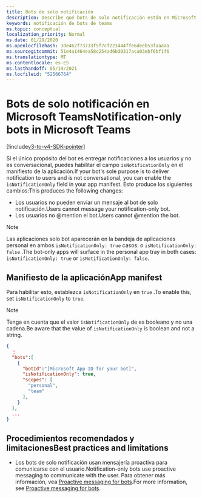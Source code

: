 ```yaml
---
title: Bots de solo notificación
description: Describe qué bots de solo notificación están en Microsoft Teams
keywords: notificación de bots de teams
ms.topic: conceptual
localization_priority: Normal
ms.date: 01/29/2020
ms.openlocfilehash: 3de462f73733f5f7cf223444ffe6deeb53faaaaa
ms.sourcegitcommit: 51e4a1464ea58c254ad6bd0317aca03ebf6bf1f6
ms.translationtype: MT
ms.contentlocale: es-ES
ms.lasthandoff: 05/19/2021
ms.locfileid: "52566764"
---
```

# <a name="notification-only-bots-in-microsoft-teams"></a><span data-ttu-id="da505-104">Bots de solo notificación en Microsoft Teams</span><span class="sxs-lookup"><span data-stu-id="da505-104">Notification-only bots in Microsoft Teams</span></span>

[!include[v3-to-v4-SDK-pointer](~/includes/v3-to-v4-pointer-bots.md)]

<span data-ttu-id="da505-105">Si el único propósito del bot es entregar notificaciones a los usuarios y no es conversacional, puedes habilitar el campo `isNotificationOnly` en el manifiesto de la aplicación.</span><span class="sxs-lookup"><span data-stu-id="da505-105">If your bot's sole purpose is to deliver notification to users and is not conversational, you can enable the `isNotificationOnly` field in your app manifest.</span></span> <span data-ttu-id="da505-106">Esto produce los siguientes cambios:</span><span class="sxs-lookup"><span data-stu-id="da505-106">This produces the following changes:</span></span>

* <span data-ttu-id="da505-107">Los usuarios no pueden enviar un mensaje al bot de solo notificación.</span><span class="sxs-lookup"><span data-stu-id="da505-107">Users cannot message your notification-only bot.</span></span>
* <span data-ttu-id="da505-108">Los usuarios no @mention el bot.</span><span class="sxs-lookup"><span data-stu-id="da505-108">Users cannot @mention the bot.</span></span>

> [!NOTE]
> <span data-ttu-id="da505-109">Las aplicaciones solo bot aparecerán en la bandeja de aplicaciones personal en ambos `isNotificationOnly: true` casos: o `isNotificationOnly: false` .</span><span class="sxs-lookup"><span data-stu-id="da505-109">The bot-only apps will surface in the personal app tray in both cases: `isNotificationOnly: true` or `isNotificationOnly: false`.</span></span>

## <a name="app-manifest"></a><span data-ttu-id="da505-110">Manifiesto de la aplicación</span><span class="sxs-lookup"><span data-stu-id="da505-110">App manifest</span></span>

<span data-ttu-id="da505-111">Para habilitar esto, establezca `isNotificationOnly` en `true` .</span><span class="sxs-lookup"><span data-stu-id="da505-111">To enable this, set `isNotificationOnly` to `true`.</span></span>

> [!NOTE]
> <span data-ttu-id="da505-112">Tenga en cuenta que el valor `isNotificationOnly` de es booleano y no una cadena.</span><span class="sxs-lookup"><span data-stu-id="da505-112">Be aware that the value of `isNotificationOnly` is boolean and not a string.</span></span>

```json
{
  ⋮
  "bots":[
    {
      "botId":"[Microsoft App ID for your bot]",
      "isNotificationOnly": true,
      "scopes": [
        "personal",
        "team"
      ],
    }
  ],
  ...
}
```

## <a name="best-practices-and-limitations"></a><span data-ttu-id="da505-113">Procedimientos recomendados y limitaciones</span><span class="sxs-lookup"><span data-stu-id="da505-113">Best practices and limitations</span></span>

* <span data-ttu-id="da505-114">Los bots de solo notificación usan mensajería proactiva para comunicarse con el usuario.</span><span class="sxs-lookup"><span data-stu-id="da505-114">Notification-only bots use proactive messaging to communicate with the user.</span></span> <span data-ttu-id="da505-115">Para obtener más información, vea [Proactive messaging for bots](~/resources/bot-v3/bot-conversations/bots-conv-proactive.md).</span><span class="sxs-lookup"><span data-stu-id="da505-115">For more information, see [Proactive messaging for bots](~/resources/bot-v3/bot-conversations/bots-conv-proactive.md).</span></span>
